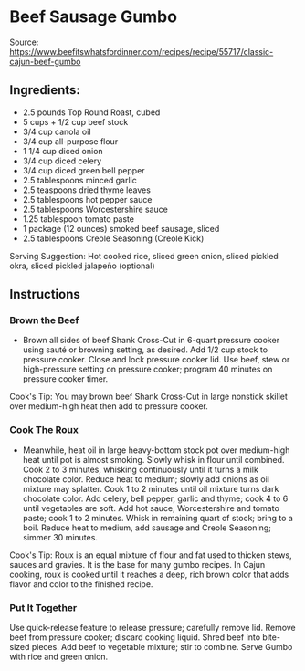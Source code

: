 # Beef Sausage Gumbo
Source:  https://www.beefitswhatsfordinner.com/recipes/recipe/55717/classic-cajun-beef-gumbo

## Ingredients:
* 2.5 pounds Top Round Roast, cubed
* 5 cups + 1/2 cup beef stock
* 3/4 cup canola oil
* 3/4 cup all-purpose flour
* 1 1/4 cup diced onion
* 3/4 cup diced celery
* 3/4 cup diced green bell pepper
* 2.5 tablespoons minced garlic
* 2.5 teaspoons dried thyme leaves
* 2.5 tablespoons hot pepper sauce
* 2.5 tablespoons Worcestershire sauce
* 1.25 tablespoon tomato paste
* 1 package (12 ounces) smoked beef sausage, sliced
* 2.5 tablespoons Creole Seasoning (Creole Kick)

Serving Suggestion:
Hot cooked rice, sliced green onion, sliced pickled okra, sliced pickled jalapeño (optional)

## Instructions

### Brown the Beef
* Brown all sides of beef Shank Cross-Cut in 6-quart pressure cooker using sauté or browning setting, as desired. Add 1/2 cup stock to pressure cooker. Close and lock pressure cooker lid.
Use beef, stew or high-pressure setting on pressure cooker; program 40 minutes on pressure cooker timer.

Cook's Tip: You may brown beef Shank Cross-Cut in large nonstick skillet over medium-high heat then add to pressure cooker. 

### Cook The Roux
* Meanwhile, heat oil in large heavy-bottom stock pot over medium-high heat until pot is almost smoking. Slowly whisk in flour until combined. Cook 2 to 3 minutes, whisking continuously until it turns a milk chocolate color.
Reduce heat to medium; slowly add onions as oil mixture may splatter. Cook 1 to 2 minutes until oil mixture turns dark chocolate color. Add celery, bell pepper, garlic and thyme; cook 4 to 6 until vegetables are soft. 
Add hot sauce, Worcestershire and tomato paste; cook 1 to 2 minutes. Whisk in remaining quart of stock; bring to a boil. Reduce heat to medium, add sausage and Creole Seasoning; simmer 30 minutes.

Cook's Tip: Roux is an equal mixture of flour and fat used to thicken stews, sauces and gravies. It is the base for many gumbo recipes. In Cajun cooking, roux is cooked until it reaches a deep, rich brown color that adds flavor and color to the finished recipe.

### Put It Together
Use quick-release feature to release pressure; carefully remove lid. Remove beef from pressure cooker; discard cooking liquid. Shred beef into bite-sized pieces. Add beef to vegetable mixture; stir to combine.
Serve Gumbo with rice and green onion.
